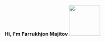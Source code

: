 ### Hi, I'm Farrukhjon Majitov <img src="https://media.giphy.com/media/hvRJCLFzcasrR4ia7z/giphy.gif" width="100px" >
